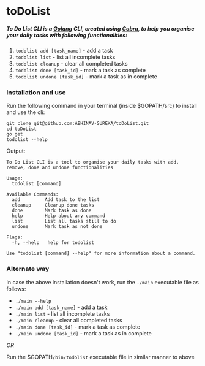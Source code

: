 # toDoList
##### To Do List CLI is a [Golang](https://golang.org/) CLI, created using [Cobra](https://github.com/spf13/cobra), to help you organise your daily tasks with following functionalities:
1. `todolist add [task_name]` - add a task
2. `todolist list` - list all incomplete tasks
3. `todolist cleanup` - clear all completed tasks
4. `todolist done [task_id]` - mark a task as complete
5. `todolist undone [task_id]` - mark a task as in complete

### Installation and use
Run the following command in your terminal (inside $GOPATH/src) to install and use the cli: <br>
```
git clone git@github.com:ABHINAV-SUREKA/toDoList.git
cd toDoList
go get
todolist --help
```
Output:
```
To Do List CLI is a tool to organise your daily tasks with add, remove, done and undone functionalities

Usage:
  todolist [command]

Available Commands:
  add         Add task to the list
  cleanup     Cleanup done tasks
  done        Mark task as done
  help        Help about any command
  list        List all tasks still to do
  undone      Mark task as not done

Flags:
  -h, --help   help for todolist

Use "todolist [command] --help" for more information about a command.
```

### Alternate way
In case the above installation doesn't work, run the `./main` executable file as follows:
* `./main --help`
* `./main add [task_name]` - add a task
* `./main list` - list all incomplete tasks
* `./main cleanup` - clear all completed tasks
* `./main done [task_id]` - mark a task as complete
* `./main undone [task_id]` - mark a task as in complete

<i>OR</i>

Run the $GOPATH`/bin/todolist` executable file in similar manner to above

